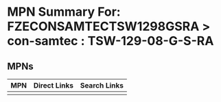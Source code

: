 



# MPN Summary For: FZECONSAMTECTSW1298GSRA > con-samtec : TSW-129-08-G-S-RA

## MPNs
  

|MPN|Direct Links|Search Links|
| :--- | :--- | :--- |
||||
